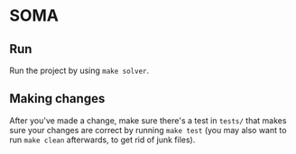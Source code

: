 SOMA
======

Run
------

Run the project by using `make solver`.

Making changes
------

After you've made a change, make sure there's a test in `tests/` that makes sure
your changes are correct by running `make test` (you may also want to run `make clean` afterwards, to get rid of junk files).

